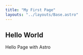 ```yaml
---
title: "My First Page"
layouts: "../layouts/Base.astro"
---
```


## Hello World

Hello Page with Astro
